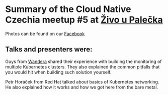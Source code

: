 # Summary of the Cloud Native Czechia meetup #5 at [Živo u Palečka](http://www.upalecka.cz/program.html)

Photos can be found on our [Facebook](https://www.facebook.com/cloudnativeczechia/)

## Talks and presenters were:

Guys from [Wandera](https://www.wandera.com/) shared their experience
with building the monitoring of multiple Kubernetes clusters. They also explained
the common pitfalls that you would hit when building such solution yourself.

Petr Horáček from Red Hat talked about basics of Kubernetes networking.
He also explained how it works and how we got here from the bare metal.